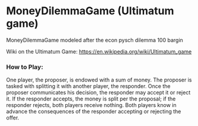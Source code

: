# MoneyDilemmaGame (Ultimatum game)
MoneyDilemmaGame modeled after the econ pysch dilemma 100 bargin 

Wiki on the Ultimatum Game: https://en.wikipedia.org/wiki/Ultimatum_game

### How to Play: 
One player, the proposer, is endowed with a sum of money. The proposer is tasked with splitting it with another player, the responder. Once the proposer communicates his decision, the responder may accept it or reject it. If the responder accepts, the money is split per the proposal; if the responder rejects, both players receive nothing. Both players know in advance the consequences of the responder accepting or rejecting the offer.
